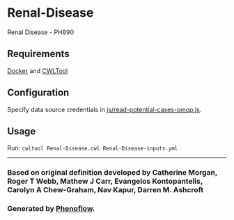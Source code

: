 # Renal-Disease

Renal Disease - PH890

## Requirements

[Docker](https://docs.docker.com/install/) and [CWLTool](https://github.com/common-workflow-language/cwltool#install)

## Configuration

Specify data source credentials in [js/read-potential-cases-omop.js](js/read-potential-cases-omop.js).

## Usage

Run: `cwltool Renal-Disease.cwl Renal-Disease-inputs.yml`

***

### Based on original definition developed by Catherine Morgan, Roger T Webb, Mathew J Carr, Evangelos Kontopantelis, Carolyn A Chew-Graham, Nav Kapur, Darren M. Ashcroft
### Generated by [Phenoflow](https://kclhi.org/phenoflow).
